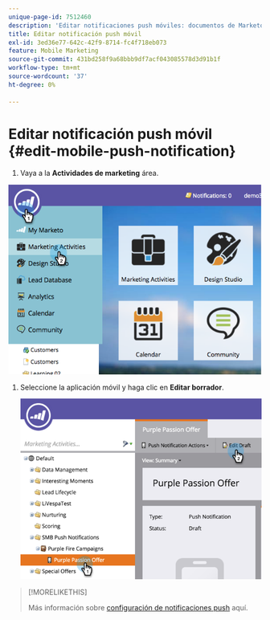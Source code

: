 ```yaml
---
unique-page-id: 7512460
description: 'Editar notificaciones push móviles: documentos de Marketo: documentación del producto'
title: Editar notificación push móvil
exl-id: 3ed36e77-642c-42f9-8714-fc4f718eb073
feature: Mobile Marketing
source-git-commit: 431bd258f9a68bbb9df7acf043085578d3d91b1f
workflow-type: tm+mt
source-wordcount: '37'
ht-degree: 0%

---
```


# Editar notificación push móvil {#edit-mobile-push-notification}

1. Vaya a la **Actividades de marketing** área.

![](assets/image2015-4-22-18-3a44-3a42.png)

1. Seleccione la aplicación móvil y haga clic en **Editar borrador**.

   ![](assets/image2015-4-22-18-3a45-3a13.png)

>[!MORELIKETHIS]
>
>Más información sobre [configuración de notificaciones push](/help/marketo/product-docs/mobile-marketing/push-notifications/configure-mobile-push-notification.md) aquí.
